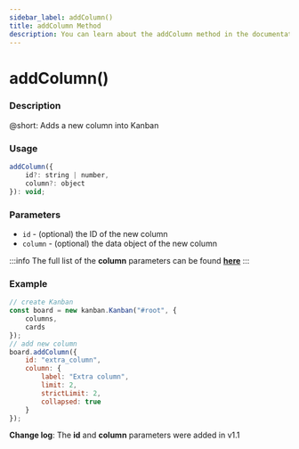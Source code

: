 ```yaml
---
sidebar_label: addColumn()
title: addColumn Method
description: You can learn about the addColumn method in the documentation of the DHTMLX JavaScript Kanban library. Browse developer guides and API reference, try out code examples and live demos, and download a free 30-day evaluation version of DHTMLX Kanban.
---
```


# addColumn()

### Description

@short: Adds a new column into Kanban

### Usage

~~~jsx {}
addColumn({
	id?: string | number,
	column?: object
}): void;
~~~

### Parameters

- `id` - (optional) the ID of the new column
- `column` - (optional) the data object of the new column 

:::info
The full list of the **column** parameters can be found [**here**](api/config/js_kanban_columns_config.md)
:::

### Example

~~~jsx {7-15}
// create Kanban
const board = new kanban.Kanban("#root", {
	columns,
	cards
});
// add new column
board.addColumn({
	id: "extra_column",
	column: {
		label: "Extra column",
		limit: 2,
		strictLimit: 2,
		collapsed: true
	}
});
~~~

**Change log**: The **id** and **column** parameters were added in v1.1